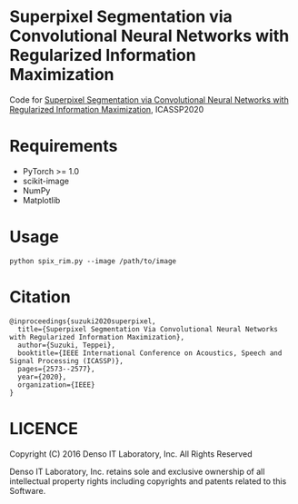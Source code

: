 # Superpixel Segmentation via Convolutional Neural Networks with Regularized Information Maximization
Code for [Superpixel Segmentation via Convolutional Neural Networks with Regularized Information Maximization](https://arxiv.org/abs/2002.06765), ICASSP2020

# Requirements
- PyTorch >= 1.0
- scikit-image
- NumPy
- Matplotlib

# Usage
```
python spix_rim.py --image /path/to/image
```

# Citation
```
@inproceedings{suzuki2020superpixel,
  title={Superpixel Segmentation Via Convolutional Neural Networks with Regularized Information Maximization},
  author={Suzuki, Teppei},
  booktitle={IEEE International Conference on Acoustics, Speech and Signal Processing (ICASSP)},
  pages={2573--2577},
  year={2020},
  organization={IEEE}
}
```

# LICENCE
Copyright (C) 2016 Denso IT Laboratory, Inc.
All Rights Reserved

Denso IT Laboratory, Inc. retains sole and exclusive ownership of all
intellectual property rights including copyrights and patents related to this
Software.

